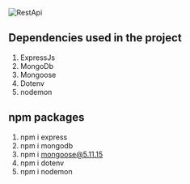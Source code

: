 ![RestApi](https://www.seobility.net/en/wiki/images/f/f1/Rest-API.png)

## Dependencies used in the project
1. ExpressJs
2. MongoDb
3. Mongoose
4. Dotenv
5. nodemon

## npm packages
1. npm i express
2. npm i mongodb
3. npm i mongoose@5.11.15
4. npm i dotenv
5. npm i nodemon
